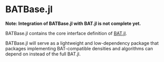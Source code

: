 # BATBase.jl

**Note: Integration of BATBase.jl with BAT.jl is not complete yet.**

BATBase.jl contains the core interface definition of [BAT.jl](https://github.com/bat/BAT.jl).

BATBase.jl will serve as a lightweight and low-dependency package that packages
implementing BAT-compatible densities and algorithms can depend on instead
of the full BAT.jl.
